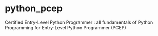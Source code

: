 # python_pcep
Certified Entry-Level Python Programmer :  all fundamentals of Python Programming for Entry-Level Python Programmer (PCEP)
